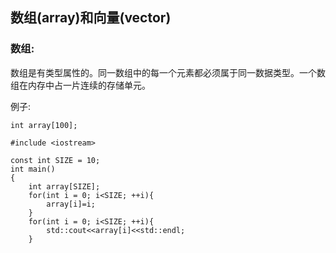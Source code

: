 ## 数组\(array\)和向量\(vector\)

### 数组:

数组是有类型属性的。同一数组中的每一个元素都必须属于同一数据类型。一个数组在内存中占一片连续的存储单元。

例子:

```
int array[100];
```

```
#include <iostream>

const int SIZE = 10;
int main()
{
    int array[SIZE];
    for(int i = 0; i<SIZE; ++i){
        array[i]=i; 
    }
    for(int i = 0; i<SIZE; ++i){
        std::cout<<array[i]<<std::endl;    
    }

```




